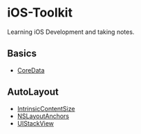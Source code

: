 # iOS-Toolkit

Learning iOS Development and taking notes.

## Basics

* [CoreData](https://github.com/jacksonchui/iOS-Toolkit/tree/main/basics/CoreData)

## AutoLayout

* [IntrinsicContentSize](https://github.com/jacksonchui/iOS-Toolkit/blob/main/autolayout/IntrinsicContentSize.md)
* [NSLayoutAnchors](https://github.com/jacksonchui/iOS-Toolkit/blob/main/autolayout/NSLayoutAnchor.md)
* [UIStackView](https://github.com/jacksonchui/iOS-Toolkit/blob/main/autolayout/UIStackView.md)